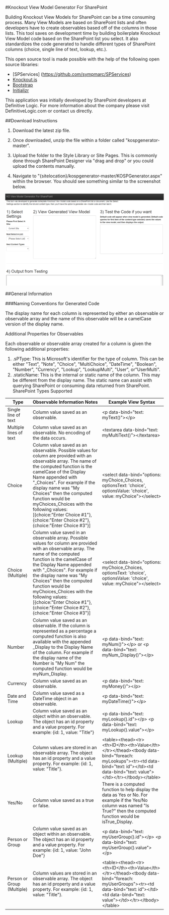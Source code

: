 #Knockout View Model Generator For SharePoint

Building Knockout View Models for SharePoint can be a time consuming process.  Many View Models are based on SharePoint lists and often developers have to create observables based off of the columns in those lists. This tool saves on development time by building boilerplate Knockout View Model code based on the SharePoint list you select.  It also standardizes the code generated to handle different types of SharePoint columns (choice, single line of text, lookup, etc.).

This open source tool is made possible with the help of the following open source libraries:

* [SPServices] (https://github.com/sympmarc/SPServices)
* [Knockout.js](http://knockoutjs.com/)
* [Bootstrap](http://getbootstrap.com)
* [Initializr](http://www.initializr.com)

This application was initially developed by SharePoint developers at Definitive Logic.  For more information about the company please visit DefinitiveLogic.com or contact us directly.

##Download Instructions

1. Download the latest zip file.

2. Once downloaded, unzip the file within a folder called "kospgenerator-master".

3. Upload the folder to the Style Library or Site Pages.  This is commonly done through SharePoint Designer via "drag and drop" or you could upload the contents manually.

4) Navigate to "{sitelocation}/kospgenerator-master/KOSPGenerator.aspx" within the browser.  You should see something similar to the screenshot below.

![KOSPFigure](/images/KOSPFigure.png)

##General Information

###Naming Conventions for Generated Code

The display name for each column is represented by either an observable or observable array and the name of this observable will be a camelCase version of the display name.

Additional Properties for Observables

Each observable or observable array created for a column is given the following additional properties:

1. .sPType: This is Microsoft's identifier for the type of column.  This can be either "Text", "Note", "Choice", "MultiChoice", "DateTime", "Boolean", "Number", "Currency", "Lookup", "LookupMulti", "User", or"UserMulti".
2. .staticName:  This is the internal or static name of the column.  This may be different from the display name.  The static name can assist with querying SharePoint or consuming data returned from SharePoint.
SharePoint Types Supported

|Type  | 				Observable Information Notes | Example View Syntax|
|------------- | ------------- | -------------|
|Single line of text	|Column value saved as an observable.	|&lt;p data-bind="text: myText()"&gt;&lt;/p&gt;|
|Multiple lines of text	|Column value saved as an observable. No encoding of the data occurs.|	&lt;textarea data-bind="text: myMultiText()"&gt;&lt;/textarea&gt;|
|Choice	|Column value saved as an observable. Possible values for column are provided with an observable array.  The name of the computed function is the camelCase of the Display Name appended with "_Choices".  For example if the display name was "My Choices" then the computed function would be myChoices_Choices with the following values:[{choice:"Enter Choice #1"},{choice:"Enter Choice #2"},{choice:"Enter Choice #3"}]|&lt;select data-bind="options: myChoice_Choices, optionsText: 'choice', optionsValue: 'choice', value: myChoice"&gt;&lt;/select&gt;|
|Choice (Multiple)|Column value saved in an observable array. Possible values for column are provided with an observable array.  The name of the computed function is the camelCase of the Display Name appended with "_Choices".  For example if the display name was "My Choices" then the computed function would be myChoices_Choices with the following values:[{choice:"Enter Choice #1"},{choice:"Enter Choice #2"},{choice:"Enter Choice #3"}]|&lt;select data-bind="options: myChoice_Choices, optionsText: 'choice', optionsValue: 'choice', value: myChoice"&gt;&lt;/select&gt;|
|Number|Column value saved as an observable. If the column is represented as a percentage a computed function is also available with the appended _Display to the Display Name of the column. For example if the display name of the Number is "My Num" the computed function would be myNum_Display.|&lt;p data-bind="text: myNum()"&gt;&lt;/p&gt; or &lt;p data-bind="text: myNum_Display()"&gt;&lt;/p&gt;|
|Currency	|Column value saved as an observable.|&lt;p data-bind="text: myMoney()"&gt;&lt;/p&gt;|
|Date and Time|Column value saved as a DateTime object in an observable.| &lt;p data-bind="text: myDateTime()"&gt;&lt;/p&gt;|
|Lookup|Column value saved as an object within an observable.  The object has an id property and a value property.  For example: {id: 1, value: "Title"}| &lt;p data-bind="text: myLookup().id"&gt;&lt;/p&gt; &lt;p data-bind="text: myLookup().value"&gt;&lt;/p&gt;|
|Lookup (Multiple)|Column values are stored in an observable array. The object has an id property and a value property.  For example: {id: 1, value: "Title"}.| &lt;table&gt;&lt;thead&gt;&lt;tr&gt;&lt;th&gt;ID&lt;/th&gt;&lt;th&gt;Value&lt;/th&gt;&lt;/tr&gt;&lt;/thead&gt;&lt;tbody data-bind="foreach: myLookups"&gt;&lt;tr&gt;&lt;td data-bind="text: id"&gt;&lt;/td&gt;&lt;td data-bind="text: value"&gt;&lt;/td&gt;&lt;/tr&gt;&lt;/tbody&gt;&lt;/table&gt;|
|Yes/No	|Column value saved as a true or false.|There is a computed function to help display the data as Yes or No.  For example if the Yes/No column was named "Is True?" then the computed function would be isTrue_Display.|&lt;p data-bind="text: myYesNo_Display()"&gt;&lt;/p&gt;|
|Person or Group|Column value saved as an object within an observable.  The object has an id property and a value property.  For example: {id: 1, value: "John Doe"}|&lt;p data-bind="text: myUserGroup().id"&gt;&lt;/p&gt; &lt;p data-bind="text: myUserGroup().value"&gt;&lt;/p&gt;|
|Person or Group (Multiple)	|Column values are stored in an observable array. The object has an id property and a value property.  For example: {id: 1, value: "Title"}.|&lt;table&gt;&lt;thead&gt;&lt;tr&gt;&lt;th&gt;ID&lt;/th&gt;&lt;th&gt;Value&lt;/th&gt;&lt;/tr&gt;&lt;/thead&gt;&lt;tbody data-bind="foreach: myUserGroups"&gt;&lt;tr&gt;&lt;td data-bind="text: id"&gt;&lt;/td&gt;&lt;td data-bind="text: value"&gt;&lt;/td&gt;&lt;/tr&gt;&lt;/tbody&gt;&lt;/table&gt;|

